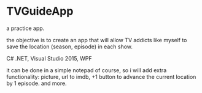 # TVGuideApp
a practice app.

the objective is to create an app that will allow TV addicts like myself to save the location (season, episode) in each show.

C# .NET, Visual Studio 2015, WPF

it can be done in a simple notepad of course, so i will add extra functionality: picture, url to imdb, +1 button to advance the current location by 1 episode.
and more.
